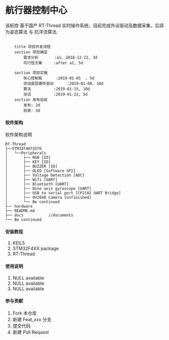 # 航行器控制中心

该航控 基于国产 RT-Thread 实时操作系统，目前完成外设驱动及数据采集，后续为姿态算法 与 抗洋流算法.


```gantt

    title 项目开发流程
    section 项目确定
        需求分析       :a1, 2018-12-22, 3d
        可行性方案     :after a1, 5d
        
    section 项目实施
        核心控制板      :2019-01-05  , 5d
        添加底层硬件驱动      :2019-01-08, 10d
        算法          :2019-01-15, 10d
        测试          :2019-01-22, 5d
    section 发布验收
        发布: 2d
        验收: 3d
```


#### 软件架构
软件架构说明
```
RT-Thread 
├──STM32F407ZGT6                  
│   └──Peripherals
│       ├── RGB [IO]   
│       ├── KEY [IO] 
│       ├── BUZZER [IO]             
│       ├── OLED [Software SPI]       
│       ├── Voltage Detection [ADC]             
│       ├── Wifi [UART]             
│       ├── Bluetooth [UART]       
│       ├── Nine axis gyroscope [UART]
│       ├── USB to serial port [CP2102 UART Bridge]
│       ├── OV2640 Camera [unfinished]
│       └── Be continued     
├── hardware
├── README.md  
├── docs           //documents      
└── Be continued  

```

#### 安装教程

1. KEIL5
2. STM32F4XX package
3. RT-Thread

#### 使用说明

1. NULL available
2. NULL available
3. NULL available

#### 参与贡献

1. Fork 本仓库
2. 新建 Feat_xxx 分支
3. 提交代码
4. 新建 Pull Request




